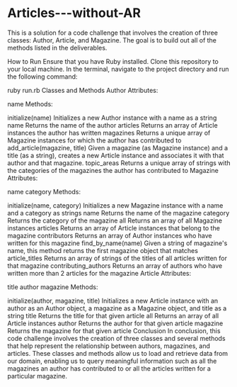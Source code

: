 # Articles---without-AR
This is a solution for a code challenge that involves the creation of three classes: Author, Article, and Magazine. The goal is to build out all of the methods listed in the deliverables.

How to Run
Ensure that you have Ruby installed. Clone this repository to your local machine. In the terminal, navigate to the project directory and run the following command:

ruby run.rb
Classes and Methods
Author
Attributes:

name
Methods:

initialize(name)
Initializes a new Author instance with a name as a string
name
Returns the name of the author
articles
Returns an array of Article instances the author has written
magazines
Returns a unique array of Magazine instances for which the author has contributed to
add_article(magazine, title)
Given a magazine (as Magazine instance) and a title (as a string), creates a new Article instance and associates it with that author and that magazine.
topic_areas
Returns a unique array of strings with the categories of the magazines the author has contributed to
Magazine
Attributes:

name
category
Methods:

initialize(name, category)
Initializes a new Magazine instance with a name and a category as strings
name
Returns the name of the magazine
category
Returns the category of the magazine
all
Returns an array of all Magazine instances
articles
Returns an array of Article instances that belong to the magazine
contributors
Returns an array of Author instances who have written for this magazine
find_by_name(name)
Given a string of magazine's name, this method returns the first magazine object that matches
article_titles
Returns an array of strings of the titles of all articles written for that magazine
contributing_authors
Returns an array of authors who have written more than 2 articles for the magazine
Article
Attributes:

title
author
magazine
Methods:

initialize(author, magazine, title)
Initializes a new Article instance with an author as an Author object, a magazine as a Magazine object, and title as a string
title
Returns the title for that given article
all
Returns an array of all Article instances
author
Returns the author for that given article
magazine
Returns the magazine for that given article
Conclusion
In conclusion, this code challenge involves the creation of three classes and several methods that help represent the relationship between authors, magazines, and articles. These classes and methods allow us to load and retrieve data from our domain, enabling us to query meaningful information such as all the magazines an author has contributed to or all the articles written for a particular magazine.